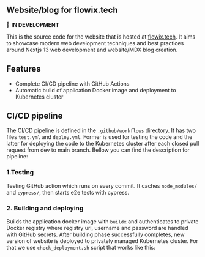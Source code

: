 ## Website/blog for flowix.tech

:wrench: **IN DEVELOPMENT**

This is the source code for the website that is hosted at [flowix.tech](https://flowix.tech).
It aims to showcase modern web development techniques and best practices around 
Nextjs 13 web development and website/MDX blog creation.


## Features
- Complete CI/CD pipeline with GitHub Actions
- Automatic build of application Docker image and deployment to Kubernetes cluster



## CI/CD pipeline
The CI/CD pipeline is defined in the `.github/workflows` directory.
It has two files `test.yml` and `deploy.yml`. Former is used for testing the code and the latter for 
deploying the code to the Kubernetes cluster after each closed pull request from dev to main branch.
Bellow you can find the description for pipeline:

### 1.Testing
Testing GitHub action which runs on every commit. It caches `node_modules/` and `cypress/`, then
starts e2e tests with cypress.

### 2. Building and deploying
Builds the application docker image with `buildx` and authenticates to private 
Docker registry where registry url, username and password are handled with GitHub secrets.
After building phase successfully completes, new version of website is deployed to privately managed
Kubernetes cluster. For that we use `check_deployment.sh` script that works like this:


